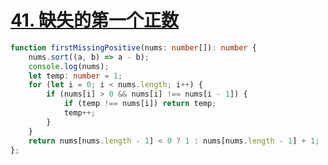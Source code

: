 # [41. 缺失的第一个正数](https://leetcode.cn/problems/first-missing-positive/)
```typescript
function firstMissingPositive(nums: number[]): number {
    nums.sort((a, b) => a - b);
    console.log(nums);
    let temp: number = 1;
    for (let i = 0; i < nums.length; i++) {
        if (nums[i] > 0 && nums[i] !== nums[i - 1]) {
            if (temp !== nums[i]) return temp;
            temp++;
        }
    }
    return nums[nums.length - 1] < 0 ? 1 : nums[nums.length - 1] + 1;
};
```